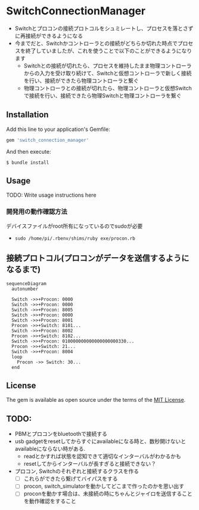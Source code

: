 # SwitchConnectionManager
* Switchとプロコンの接続プロトコルをシュミレートし、プロセスを落とさずに再接続ができるようになる
* 今までだと、Switchかコントローラとの接続がどちらか切れた時点でプロセスを終了していましたが、これを使うことで以下のことができるようになります
  * Switchとの接続が切れたら、プロセスを維持したまま物理コントローラからの入力を受け取り続けて、Switchと仮想コントローラで新しく接続を行い、接続ができたら物理コントローラと繋ぐ
  * 物理コントローラとの接続が切れたら、物理コントローラと仮想Switchで接続を行い、接続できたら物理Switchと物理コントローラを繋ぐ

## Installation

Add this line to your application's Gemfile:

```ruby
gem 'switch_connection_manager'
```

And then execute:

    $ bundle install

## Usage

TODO: Write usage instructions here

### 開発用の動作確認方法
デバイスファイルがroot所有になっているのでsudoが必要

* `sudo /home/pi/.rbenv/shims/ruby exe/procon.rb`

## 接続プロトコル(プロコンがデータを送信するようになるまで)

```mermaid
sequenceDiagram
  autonumber

  Switch ->>+Procon: 0000
  Switch ->>+Procon: 0000
  Switch ->>+Procon: 8005
  Switch ->>+Procon: 0000
  Switch ->>+Procon: 8001
  Procon ->>+Switch: 8101...
  Switch ->>+Procon: 8002
  Procon ->>+Switch: 8102...
  Switch ->>+Procon: 010000000000000000000330...
  Procon ->>+Switch: 21...
  Switch ->>+Procon: 8004
  loop
    Procon ->> Switch: 30...
  end
```


## License

The gem is available as open source under the terms of the [MIT License](https://opensource.org/licenses/MIT).

## TODO:
* PBMとプロコンをbluetoothで接続する
* usb gadgetをresetしてからすぐにavailableになる時と、数秒開けないとavailableにならない時がある.
  * readとかすれば状態を認知できて適切なインターバルがわかるかも
  * resetしてからインターバルが長すぎると接続できない？
* プロコン, Switchのそれぞれと接続するクラスを作る
  - [ ] これらができたら繋げてバイパスをする
  - [ ] procon, switch_simulatorを動かしてどこまで作ったのかを思い出す
  - [ ] proconを動かす場合は、未接続の時にちゃんとジャイロを送信することを動作確認をすること
